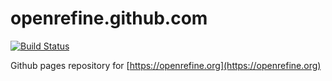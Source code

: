 # openrefine.github.com
[![Build Status](https://travis-ci.org/OpenRefine/openrefine.github.com.svg?branch=master)](https://travis-ci.org/OpenRefine/openrefine.github.com)

Github pages repository for [https://openrefine.org](https://openrefine.org)
